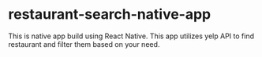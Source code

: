 # restaurant-search-native-app
This is native app build using React Native. This app utilizes yelp API to find restaurant and filter them based on your need.
